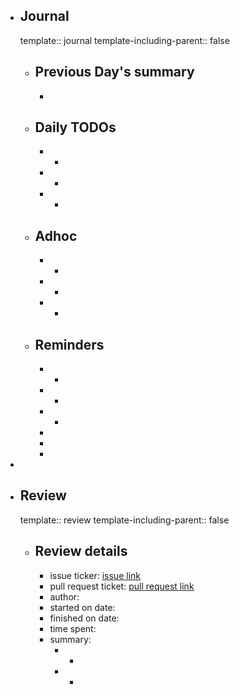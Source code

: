 - ## Journal
  template:: journal
  template-including-parent:: false
	- ## Previous Day's summary
		-
	- ## Daily TODOs
		- -
		- -
		- -
	- ## Adhoc
		- -
		- -
		- -
	- ## Reminders
		- -
		- -
		- -
		-
		-
		-
-
- ## Review
  template:: review
  template-including-parent:: false
	- ## Review details
		- issue ticker: [issue link](link.to.the.issue.ticket)
		- pull request ticket: [pull request link](link.to.the.pull.request)
		- author:
		- started on date:
		- finished on date:
		- time spent:
		- summary:
			- -
			- -